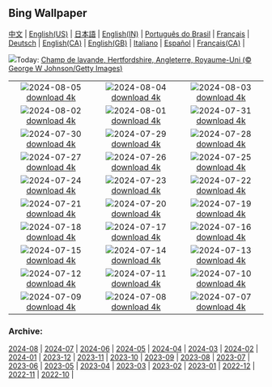 ## Bing Wallpaper
[中文](README.md) |                     [English(US)](en-US.md) |                     [日本語](ja-JP.md) |                     [English(IN)](en-IN.md) |                     [Português do Brasil](pt-BR.md) |                     [Français](fr-FR.md) |                     [Deutsch](de-DE.md) |                     [English(CA)](en-CA.md) |                     [English(GB)](en-GB.md) |                     [Italiano](it-IT.md) |                     [Español](es-ES.md) |                     [Français(CA)](fr-CA.md) |                    

![](https://www.bing.com/th?id=OHR.HertfordshireLavender_FR-CA7927832263_UHD.jpg&w=1000)Today: [Champ de lavande, Hertfordshire, Angleterre, Royaume-Uni (© George W Johnson/Getty Images)](https://www.bing.com/th?id=OHR.HertfordshireLavender_FR-CA7927832263_UHD.jpg)

|      |      |      |
| :----: | :----: | :----: |
|![](https://www.bing.com/th?id=OHR.GimignanoTuscany_FR-CA7468650523_UHD.jpg&pid=hp&w=384&h=216&rs=1&c=4)2024-08-05 [download 4k](https://www.bing.com/th?id=OHR.GimignanoTuscany_FR-CA7468650523_UHD.jpg)|![](https://www.bing.com/th?id=OHR.WulongKarst_FR-CA7306306659_UHD.jpg&pid=hp&w=384&h=216&rs=1&c=4)2024-08-04 [download 4k](https://www.bing.com/th?id=OHR.WulongKarst_FR-CA7306306659_UHD.jpg)|![](https://www.bing.com/th?id=OHR.GeesefamilyBanff_FR-CA7121100228_UHD.jpg&pid=hp&w=384&h=216&rs=1&c=4)2024-08-03 [download 4k](https://www.bing.com/th?id=OHR.GeesefamilyBanff_FR-CA7121100228_UHD.jpg)|
|![](https://www.bing.com/th?id=OHR.KaptaiLake_FR-CA6950833575_UHD.jpg&pid=hp&w=384&h=216&rs=1&c=4)2024-08-02 [download 4k](https://www.bing.com/th?id=OHR.KaptaiLake_FR-CA6950833575_UHD.jpg)|![](https://www.bing.com/th?id=OHR.HoodoosBryce_FR-CA6799802149_UHD.jpg&pid=hp&w=384&h=216&rs=1&c=4)2024-08-01 [download 4k](https://www.bing.com/th?id=OHR.HoodoosBryce_FR-CA6799802149_UHD.jpg)|![](https://www.bing.com/th?id=OHR.ImpalaOxpecker_FR-CA6322540400_UHD.jpg&pid=hp&w=384&h=216&rs=1&c=4)2024-07-31 [download 4k](https://www.bing.com/th?id=OHR.ImpalaOxpecker_FR-CA6322540400_UHD.jpg)|
|![](https://www.bing.com/th?id=OHR.CorbettTigers_FR-CA5951173663_UHD.jpg&pid=hp&w=384&h=216&rs=1&c=4)2024-07-30 [download 4k](https://www.bing.com/th?id=OHR.CorbettTigers_FR-CA5951173663_UHD.jpg)|![](https://www.bing.com/th?id=OHR.BeachHutsSweden_FR-CA5258282678_UHD.jpg&pid=hp&w=384&h=216&rs=1&c=4)2024-07-29 [download 4k](https://www.bing.com/th?id=OHR.BeachHutsSweden_FR-CA5258282678_UHD.jpg)|![](https://www.bing.com/th?id=OHR.RhinelandVineyards_FR-CA3427435860_UHD.jpg&pid=hp&w=384&h=216&rs=1&c=4)2024-07-28 [download 4k](https://www.bing.com/th?id=OHR.RhinelandVineyards_FR-CA3427435860_UHD.jpg)|
|![](https://www.bing.com/th?id=OHR.PontNeuf_FR-CA3057910454_UHD.jpg&pid=hp&w=384&h=216&rs=1&c=4)2024-07-27 [download 4k](https://www.bing.com/th?id=OHR.PontNeuf_FR-CA3057910454_UHD.jpg)|![](https://www.bing.com/th?id=OHR.SmokyMountainTrail_FR-CA1099318024_UHD.jpg&pid=hp&w=384&h=216&rs=1&c=4)2024-07-26 [download 4k](https://www.bing.com/th?id=OHR.SmokyMountainTrail_FR-CA1099318024_UHD.jpg)|![](https://www.bing.com/th?id=OHR.SheepCousins_FR-CA0942728657_UHD.jpg&pid=hp&w=384&h=216&rs=1&c=4)2024-07-25 [download 4k](https://www.bing.com/th?id=OHR.SheepCousins_FR-CA0942728657_UHD.jpg)|
|![](https://www.bing.com/th?id=OHR.MethoniCastle_FR-CA0782109984_UHD.jpg&pid=hp&w=384&h=216&rs=1&c=4)2024-07-24 [download 4k](https://www.bing.com/th?id=OHR.MethoniCastle_FR-CA0782109984_UHD.jpg)|![](https://www.bing.com/th?id=OHR.HammockCamping_FR-CA0644251921_UHD.jpg&pid=hp&w=384&h=216&rs=1&c=4)2024-07-23 [download 4k](https://www.bing.com/th?id=OHR.HammockCamping_FR-CA0644251921_UHD.jpg)|![](https://www.bing.com/th?id=OHR.ZanzibarBoats_FR-CA0477237134_UHD.jpg&pid=hp&w=384&h=216&rs=1&c=4)2024-07-22 [download 4k](https://www.bing.com/th?id=OHR.ZanzibarBoats_FR-CA0477237134_UHD.jpg)|
|![](https://www.bing.com/th?id=OHR.MineralMoon_FR-CA0338721201_UHD.jpg&pid=hp&w=384&h=216&rs=1&c=4)2024-07-21 [download 4k](https://www.bing.com/th?id=OHR.MineralMoon_FR-CA0338721201_UHD.jpg)|![](https://www.bing.com/th?id=OHR.YoungJaguar_FR-CA0200587007_UHD.jpg&pid=hp&w=384&h=216&rs=1&c=4)2024-07-20 [download 4k](https://www.bing.com/th?id=OHR.YoungJaguar_FR-CA0200587007_UHD.jpg)|![](https://www.bing.com/th?id=OHR.MayotteCoral_FR-CA9931517655_UHD.jpg&pid=hp&w=384&h=216&rs=1&c=4)2024-07-19 [download 4k](https://www.bing.com/th?id=OHR.MayotteCoral_FR-CA9931517655_UHD.jpg)|
|![](https://www.bing.com/th?id=OHR.MedievalRothenburg_FR-CA9754425092_UHD.jpg&pid=hp&w=384&h=216&rs=1&c=4)2024-07-18 [download 4k](https://www.bing.com/th?id=OHR.MedievalRothenburg_FR-CA9754425092_UHD.jpg)|![](https://www.bing.com/th?id=OHR.DinosaurProvPark_FR-CA9600205303_UHD.jpg&pid=hp&w=384&h=216&rs=1&c=4)2024-07-17 [download 4k](https://www.bing.com/th?id=OHR.DinosaurProvPark_FR-CA9600205303_UHD.jpg)|![](https://www.bing.com/th?id=OHR.TateishiPark_FR-CA9395273190_UHD.jpg&pid=hp&w=384&h=216&rs=1&c=4)2024-07-16 [download 4k](https://www.bing.com/th?id=OHR.TateishiPark_FR-CA9395273190_UHD.jpg)|
|![](https://www.bing.com/th?id=OHR.AncientOrkney_FR-CA6666648624_UHD.jpg&pid=hp&w=384&h=216&rs=1&c=4)2024-07-15 [download 4k](https://www.bing.com/th?id=OHR.AncientOrkney_FR-CA6666648624_UHD.jpg)|![](https://www.bing.com/th?id=OHR.CappadociaRocks_FR-CA8969564790_UHD.jpg&pid=hp&w=384&h=216&rs=1&c=4)2024-07-14 [download 4k](https://www.bing.com/th?id=OHR.CappadociaRocks_FR-CA8969564790_UHD.jpg)|![](https://www.bing.com/th?id=OHR.RainierWildflowers_FR-CA8731017819_UHD.jpg&pid=hp&w=384&h=216&rs=1&c=4)2024-07-13 [download 4k](https://www.bing.com/th?id=OHR.RainierWildflowers_FR-CA8731017819_UHD.jpg)|
|![](https://www.bing.com/th?id=OHR.GangiSicily_FR-CA8341337364_UHD.jpg&pid=hp&w=384&h=216&rs=1&c=4)2024-07-12 [download 4k](https://www.bing.com/th?id=OHR.GangiSicily_FR-CA8341337364_UHD.jpg)|![](https://www.bing.com/th?id=OHR.CollaredAracari_FR-CA7760432627_UHD.jpg&pid=hp&w=384&h=216&rs=1&c=4)2024-07-11 [download 4k](https://www.bing.com/th?id=OHR.CollaredAracari_FR-CA7760432627_UHD.jpg)|![](https://www.bing.com/th?id=OHR.TalampayaNP_FR-CA7552491200_UHD.jpg&pid=hp&w=384&h=216&rs=1&c=4)2024-07-10 [download 4k](https://www.bing.com/th?id=OHR.TalampayaNP_FR-CA7552491200_UHD.jpg)|
|![](https://www.bing.com/th?id=OHR.NorwayBlueberries_FR-CA7308941830_UHD.jpg&pid=hp&w=384&h=216&rs=1&c=4)2024-07-09 [download 4k](https://www.bing.com/th?id=OHR.NorwayBlueberries_FR-CA7308941830_UHD.jpg)|![](https://www.bing.com/th?id=OHR.YenBaiTerraces_FR-CA7153800396_UHD.jpg&pid=hp&w=384&h=216&rs=1&c=4)2024-07-08 [download 4k](https://www.bing.com/th?id=OHR.YenBaiTerraces_FR-CA7153800396_UHD.jpg)|![](https://www.bing.com/th?id=OHR.ConwyRiver_FR-CA6980269240_UHD.jpg&pid=hp&w=384&h=216&rs=1&c=4)2024-07-07 [download 4k](https://www.bing.com/th?id=OHR.ConwyRiver_FR-CA6980269240_UHD.jpg)|


### Archive:
[2024-08](archive/fr-CA/202408/README.md) | [2024-07](archive/fr-CA/202407/README.md) | [2024-06](archive/fr-CA/202406/README.md) | [2024-05](archive/fr-CA/202405/README.md) | [2024-04](archive/fr-CA/202404/README.md) | [2024-03](archive/fr-CA/202403/README.md) | [2024-02](archive/fr-CA/202402/README.md) | [2024-01](archive/fr-CA/202401/README.md) | [2023-12](archive/fr-CA/202312/README.md) | [2023-11](archive/fr-CA/202311/README.md) | [2023-10](archive/fr-CA/202310/README.md) | [2023-09](archive/fr-CA/202309/README.md) | [2023-08](archive/fr-CA/202308/README.md) | [2023-07](archive/fr-CA/202307/README.md) | [2023-06](archive/fr-CA/202306/README.md) | [2023-05](archive/fr-CA/202305/README.md) | [2023-04](archive/fr-CA/202304/README.md) | [2023-03](archive/fr-CA/202303/README.md) | [2023-02](archive/fr-CA/202302/README.md) | [2023-01](archive/fr-CA/202301/README.md) | [2022-12](archive/fr-CA/202212/README.md) | [2022-11](archive/fr-CA/202211/README.md) | [2022-10](archive/fr-CA/202210/README.md) | 